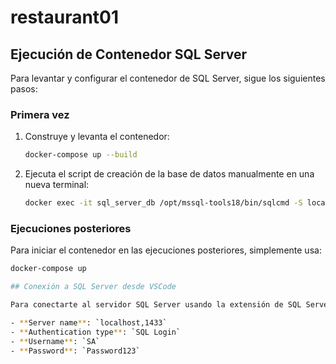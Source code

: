 # restaurant01

## Ejecución de Contenedor SQL Server

Para levantar y configurar el contenedor de SQL Server, sigue los siguientes pasos:

### Primera vez

1. Construye y levanta el contenedor:
   ```bash
   docker-compose up --build

2. Ejecuta el script de creación de la base de datos manualmente en una nueva terminal:
    ```bash
    docker exec -it sql_server_db /opt/mssql-tools18/bin/sqlcmd -S localhost -U SA -P 'Password123' -i /scripts/create_db.sql -N -C

### Ejecuciones posteriores

Para iniciar el contenedor en las ejecuciones posteriores, simplemente usa:
```bash
docker-compose up

## Conexión a SQL Server desde VSCode

Para conectarte al servidor SQL Server usando la extensión de SQL Server en VSCode, configura la conexión con las siguientes credenciales:

- **Server name**: `localhost,1433`
- **Authentication type**: `SQL Login`
- **Username**: `SA`
- **Password**: `Password123`



